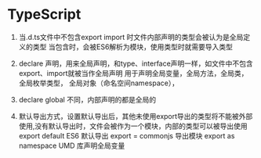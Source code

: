 # TypeScript
1. 当.d.ts文件中不包含export import 时文件内部声明的类型会被认为是全局定义的类型
当包含时，会被ES6解析为模块，使用类型时就需要导入类型

2. declare 声明，用来全局声明，和type、interface声明一样，如文件中不包含export、import就被当作全局声明
用于声明全局变量，全局方法，全局类，全局枚举类型， 全局对象（命名空间namespace），

3. declare global 不同，内部声明的都是全局的

4. 默认导出方式，设置默认导出后，其他未使用export导出的类型将不能被外部使用,没有默认导出时，文件会被作为一个模块，内部的类型可以被导出使用
export default ES6 默认导出
export = commonjs 导出模块
export as namespace UMD 库声明全局变量
